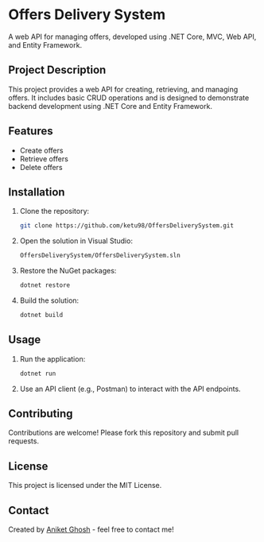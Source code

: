 
# Offers Delivery System

A web API for managing offers, developed using .NET Core, MVC, Web API, and Entity Framework.

## Project Description

This project provides a web API for creating, retrieving, and managing offers. It includes basic CRUD operations and is designed to demonstrate backend development using .NET Core and Entity Framework.

## Features

- Create offers
- Retrieve offers
- Delete offers

## Installation

1. Clone the repository:
    ```sh
    git clone https://github.com/ketu98/OffersDeliverySystem.git
    ```

2. Open the solution in Visual Studio:
    ```sh
    OffersDeliverySystem/OffersDeliverySystem.sln
    ```

3. Restore the NuGet packages:
    ```sh
    dotnet restore
    ```

4. Build the solution:
    ```sh
    dotnet build
    ```

## Usage

1. Run the application:
    ```sh
    dotnet run
    ```

2. Use an API client (e.g., Postman) to interact with the API endpoints.

## Contributing

Contributions are welcome! Please fork this repository and submit pull requests.

## License

This project is licensed under the MIT License.

## Contact

Created by [Aniket Ghosh](https://github.com/ketu98) - feel free to contact me!
